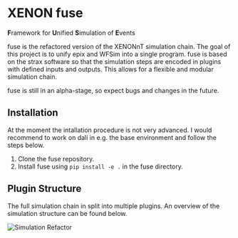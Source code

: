 # XENON fuse 

**F**ramework for **U**nified **S**imulation of **E**vents

fuse is the refactored version of the XENONnT simulation chain. The goal of this project is to unify epix and WFSim into a single program. fuse is based on the strax software so that the simulation steps are encoded in plugins with defined inputs and outputs. This allows for a flexible and modular simulation chain.

fuse is still in an alpha-stage, so expect bugs and changes in the future.

## Installation

At the moment the intallation procedure is not very advanced. I would recommend to work on dali in e.g. the base environment and follow the steps below.

1. Clone the fuse repository.
2. Install fuse using `pip install -e .` in the fuse directory.


## Plugin Structure

The full simulation chain in split into multiple plugins. An overview of the simulation structure can be found below.

![Simulation Refactor](https://github.com/XENONnT/fuse/assets/27280678/abbaa9fd-f586-47f0-a182-715a79d82023)

